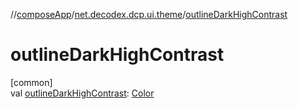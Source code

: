 //[composeApp](../../index.md)/[net.decodex.dcp.ui.theme](index.md)/[outlineDarkHighContrast](outline-dark-high-contrast.md)

# outlineDarkHighContrast

[common]\
val [outlineDarkHighContrast](outline-dark-high-contrast.md): [Color](https://developer.android.com/reference/kotlin/androidx/compose/ui/graphics/Color.html)
